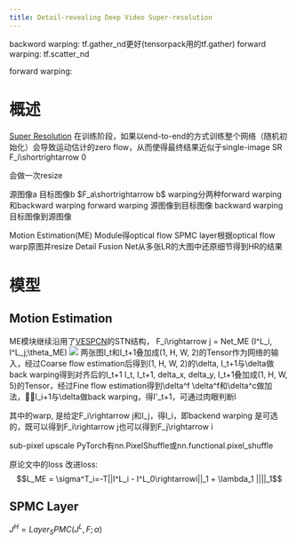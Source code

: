 ```yaml
---
title: Detail-revealing Deep Video Super-resolution
---
```


[](https://arxiv.org/abs/1611.05250)

backword warping: tf.gather_nd更好(tensorpack用的tf.gather)
forward warping: tf.scatter_nd

forward warping:

# 概述
[Super Resolution]()
在训练阶段，如果以end-to-end的方式训练整个网络（随机初始化）会导致运动估计的zero flow，从而使得最终结果近似于single-image SR
F_i\shortrightarrow 0

会做一次resize

源图像a
目标图像b
$F_a\shortrightarrow b$
warping分两种forward warping和backward warping
forward warping 源图像到目标图像
backward warping 目标图像到源图像

Motion Estimation(ME) Module得optical flow
SPMC layer根据optical flow warp原图并resize
Detail Fusion Net从多张LR的大图中还原细节得到HR的结果
# 模型
## Motion Estimation
ME模块继续沿用了[VESPCN]()的STN结构，
F_i\rightarrow j = Net_ME (I^L_i, I^L_j;\theta_ME)
![](imgs/me.png)
两张图I_t和I_t+1叠加成(1, H, W, 2)的Tensor作为网络的输入，经过Coarse flow estimation后得到(1, H, W, 2)的\delta, I_t+1与\delta做back warping得到对齐后的I_t+1
I_t, I_t+1, delta_x, delta_y, I_t+1叠加成(1, H, W, 5)的Tensor，经过Fine flow estimation得到\delta^f
\delta^f和\delta^c做加法，I_i+1与\delta做back warping，得I'_t+1，可通过肉眼判断l

其中的warp, 是给定F_i\rightarrow j和I_j，得I_i，即backend warping
是可选的，既可以得到F_i\rightarrow j也可以得到F_j\rightarrow i

sub-pixel upscale
PyTorch有nn.PixelShuffle或nn.functional.pixel_shuffle

原论文中的loss
改进loss:$$L_ME = \sigma^T_i=-T||I^L_i - I^L_0\rightarrowi||_1 + \lambda_1 ||||_1$$

## SPMC Layer
$J^H=Layer_SPMC(J^L,F;\alpha)$
